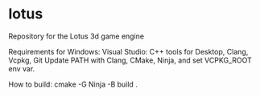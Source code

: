 # lotus
Repository for the Lotus 3d game engine

Requirements for Windows:
Visual Studio: C++ tools for Desktop, Clang, Vcpkg, Git
Update PATH with Clang, CMake, Ninja, and set VCPKG_ROOT env var.

How to build:
cmake -G Ninja -B build .
